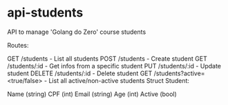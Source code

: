 # api-students
API to manage 'Golang do Zero' course students

Routes:

GET /students - List all students
POST /students - Create student
GET /students/:id - Get infos from a specific student
PUT /students/:id - Update student
DELETE /students/:id - Delete student
GET /students?active=<true/false> - List all active/non-active students
Struct Student:

Name (string)
CPF (int)
Email (string)
Age (int)
Active (bool)
